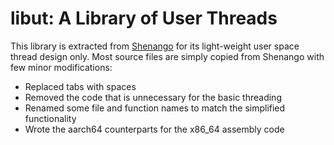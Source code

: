 libut: A Library of User Threads
================================

This library is extracted from [Shenango](https://github.com/shenango/shenango)
for its light-weight user space thread design only.
Most source files are simply copied from Shenango with few minor modifications:
 - Replaced tabs with spaces
 - Removed the code that is unnecessary for the basic threading
 - Renamed some file and function names to match the simplified functionality
 - Wrote the aarch64 counterparts for the x86\_64 assembly code
